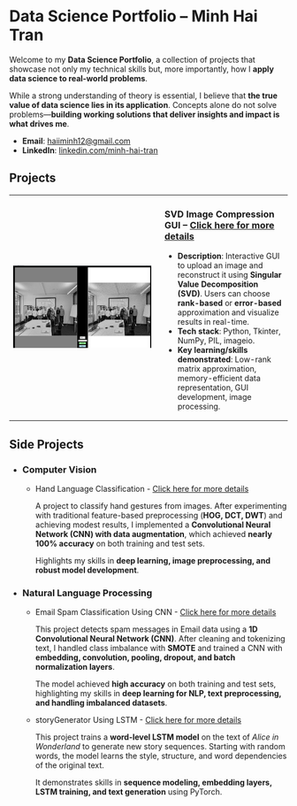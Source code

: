 # Data Science Portfolio – Minh Hai Tran

Welcome to my **Data Science Portfolio**, a collection of projects that showcase not only my technical skills but, more importantly, how I **apply data science to real-world problems**.  

While a strong understanding of theory is essential, I believe that **the true value of data science lies in its application**. Concepts alone do not solve problems—**building working solutions that deliver insights and impact is what drives me**.  

- **Email**: [haiiminh12@gmail.com](haiiminh12@gmail.com)
- **LinkedIn**: [linkedin.com/minh-hai-tran](https://www.linkedin.com/in/minh-hai-tran-19101b217/)

## Projects

<table>
<tr>
<td width="260">

<img src="https://github.com/minhhai1208/Portfolio-Data-Science/blob/main/Screenshot%202025-10-19%20090327.png" width="250" height="150">

</td>
<td>

### SVD Image Compression GUI – [Click here for more details](https://github.com/minhhai1208/SVD-with-GUI)

- **Description**: Interactive GUI to upload an image and reconstruct it using **Singular Value Decomposition (SVD)**. Users can choose **rank-based** or **error-based** approximation and visualize results in real-time.  
- **Tech stack**: Python, Tkinter, NumPy, PIL, imageio. 
- **Key learning/skills demonstrated**: Low-rank matrix approximation, memory-efficient data representation, GUI development, image processing.  

</td>
</tr>
</table>

## Side Projects

- ### Computer Vision
    - Hand Language Classification - [Click here for more details](https://github.com/minhhai1208/handLanguageClasstification/tree/main)  

      A project to classify hand gestures from images. After experimenting with traditional feature-based preprocessing (**HOG, DCT, DWT**) and achieving modest results, I implemented a **Convolutional Neural Network (CNN) with data augmentation**, which achieved **nearly 100% accuracy** on both training and test sets.  

      Highlights my skills in **deep learning, image preprocessing, and robust model development**.
      
- ### Natural Language Processing
    - Email Spam Classification Using CNN - [Click here for more details](https://github.com/minhhai1208/spamEmailDetection)  

      This project detects spam messages in Email data using a **1D Convolutional Neural Network (CNN)**. After cleaning and tokenizing text, I handled class imbalance with **SMOTE** and trained a CNN with **embedding, convolution, pooling, dropout, and batch normalization layers**.  

      The model achieved **high accuracy** on both training and test sets, highlighting my skills in **deep learning for NLP, text preprocessing, and handling imbalanced datasets**.  

    - storyGenerator Using LSTM - [Click here for more details](https://github.com/minhhai1208/storyGenerator/tree/main)
      
       This project trains a **word-level LSTM model** on the text of *Alice in Wonderland* to generate new story sequences. Starting with random words, the model learns the style, structure, and word dependencies of the original text.
      
       It demonstrates skills in **sequence modeling, embedding layers, LSTM training, and text generation** using PyTorch.
